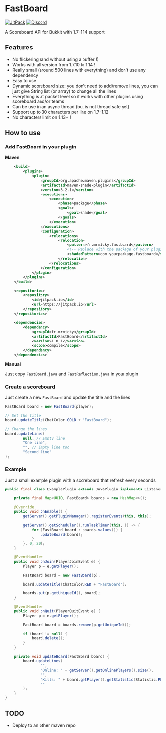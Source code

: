 # FastBoard
[![JitPack](https://jitpack.io/v/fr.mrmicky/FastBoard.svg)](https://jitpack.io/#fr.mrmicky/FastBoard)
[![Discord](https://img.shields.io/discord/390919659874156560.svg?colorB=7289da&label=discord&logo=discord&logoColor=white)](https://discord.gg/q9UwaBT)

A Scoreboard API for Bukkit with 1.7-1.14 support

## Features

* No flickering (and without using a buffer !)
* Works with all version from 1.7.10 to 1.14 !
* Really small (around 500 lines with everything) and don't use any dependency
* Easy to use
* Dynamic scoreboard size: you don't need to add/remove lines, you can just give String list (or array) to change all the lines
* Everything is at packet level so it works with other plugins using scoreboard and/or teams
* Can be use in an async thread (but is not thread safe yet)
* Support up to 30 characters per line on 1.7-1.12
* No characters limit on 1.13+ !

## How to use

### Add FastBoard in your plugin
**Maven**
```xml
    <build>
        <plugins>
            <plugin>
                <groupId>org.apache.maven.plugins</groupId>
                <artifactId>maven-shade-plugin</artifactId>
                <version>3.2.1</version>
                <executions>
                    <execution>
                        <phase>package</phase>
                        <goals>
                            <goal>shade</goal>
                        </goals>
                    </execution>
                </executions>
                <configuration>
                    <relocations>
                        <relocation>
                            <pattern>fr.mrmicky.fastboard</pattern>
                            <!-- Replace with the package of your plugin ! -->
                            <shadedPattern>com.yourpackage.fastboard</shadedPattern>
                        </relocation>
                    </relocations>
                </configuration>
            </plugin>
        </plugins>
    </build>
```
```xml
    <repositories>
        <repository>
            <id>jitpack.io</id>
            <url>https://jitpack.io</url>
        </repository>
    </repositories>
```
```xml
    <dependencies>
        <dependency>
            <groupId>fr.mrmicky</groupId>
            <artifactId>FastBoard</artifactId>
            <version>1.0.1</version>
            <scope>compile</scope>
        </dependency>
    </dependencies>
```

**Manual**

Just copy `FastBoard.java` and `FastReflection.java` in your plugin

### Create a scoreboard
Just create a new `FastBoard` and update the title and the lines

```java
FastBoard board = new FastBoard(player);

// Set the title
board.updateTitle(ChatColor.GOLD + "FastBoard");

// Change the lines
board.updateLines(
        null, // Empty line
        "One line",
        "", // Empty line too
        "Second line"
);
```

### Example

Just a small example plugin with a scoreboard that refresh every seconds
```java
public final class ExamplePlugin extends JavaPlugin implements Listener {

    private final Map<UUID, FastBoard> boards = new HashMap<>();

    @Override
    public void onEnable() {
        getServer().getPluginManager().registerEvents(this, this);

        getServer().getScheduler().runTaskTimer(this, () -> {
            for (FastBoard board : boards.values()) {
                updateBoard(board);
            }
        }, 0, 20);
    }

    @EventHandler
    public void onJoin(PlayerJoinEvent e) {
        Player p = e.getPlayer();

        FastBoard board = new FastBoard(p);

        board.updateTitle(ChatColor.RED + "FastBoard");

        boards.put(p.getUniqueId(), board);
    }

    @EventHandler
    public void onQuit(PlayerQuitEvent e) {
        Player p = e.getPlayer();

        FastBoard board = boards.remove(p.getUniqueId());

        if (board != null) {
            board.delete();
        }
    }

    private void updateBoard(FastBoard board) {
        board.updateLines(
                "",
                "Online: " + getServer().getOnlinePlayers().size(),
                "",
                "Kills: " + board.getPlayer().getStatistic(Statistic.PLAYER_KILLS),
                ""
        );
    }
}
```

## TODO
* Deploy to an other maven repo
